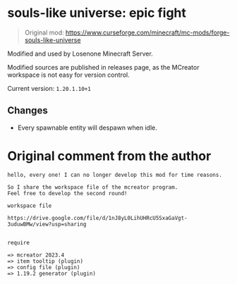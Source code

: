 # souls-like universe: epic fight

> Original mod: https://www.curseforge.com/minecraft/mc-mods/forge-souls-like-universe

Modified and used by Losenone Minecraft Server.

Modified sources are published in releases page, as the MCreator workspace is not easy for version control.

Current version: `1.20.1.10+1`

## Changes

- Every spawnable entity will despawn when idle.

# Original comment from the author

```
hello, every one! I can no longer develop this mod for time reasons.

So I share the workspace file of the mcreator program.
Feel free to develop the second round!

workspace file

https://drive.google.com/file/d/1nJ8yL0LihUHRcU5SxaGaVgt-3uduwBMw/view?usp=sharing


require

=> mcreator 2023.4
=> item tooltip (plugin)
=> config file (plugin)
=> 1.19.2 generator (plugin)
```
